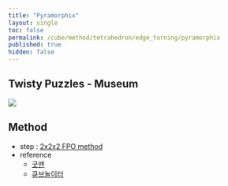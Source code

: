 ```yaml
---
title: "Pyramorphix"
layout: single
toc: false
permalink: /cube/method/tetrahedron/edge_turning/pyramorphix
published: true
hidden: false
---
```


<head>
  <base target="_blank">
</head>



## Twisty Puzzles - Museum

<a href="https://twistypuzzles.com/app/museum/museum_showitem.php?pkey=542">
  <img src="https://twistypuzzles.com/museum/large/00542-01.jpg">
</a>



## Method

- step : [2x2x2 FPO method](/cube/method/NxNxN/original/2x2x2#fpo)
- reference
  - [굿맨](https://youtu.be/j03rjmXctRQ)
  - [큐브놀이터](https://youtu.be/WIy5ZvTXsOY)
